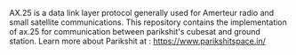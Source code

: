 AX.25 is a data link layer protocol generally used for Amerteur radio and small satellite communications.
This repository contains the implementation of ax.25 for communication between parikshit's cubesat and ground station. 
Learn more about Parikshit at : https://www.parikshitspace.in/
